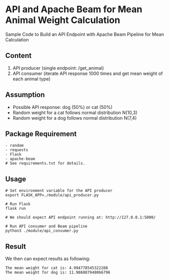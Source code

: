 # API and Apache Beam for Mean Animal Weight Calculation
Sample Code to Build an API Endpoint with Apache Beam Pipeline for Mean Calculation

## Content
1. API producer (single endpoint: /get_animal)
2. API consumer (iterate API response 1000 times and get mean weight of each animal type)

## Assumption
- Possible API response: dog (50%) or cat (50%)
- Random weight for a cat follows normal distribution N(10,3)
- Random weight for a dog follows normal distribution N(7,4)

## Package Requirement
```
- random
- requests
- Flask
- apache-beam
# See requirements.txt for details.
```

## Usage
```
# Set environment variable for the API producer
export FLASK_APP=./module/api_producer.py

# Run Flask
flask run

# We should expect API endpoint running at: http://127.0.0.1:5000/

# Run API consumer and Beam pipeline
python3 ./module/api_consumer.py
```

## Result
We then can expect results as following:
```
The mean weight for cat is: 4.994778545322288
The mean weight for dog is: 11.986887948066796
```